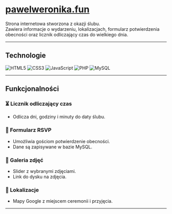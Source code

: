 # [pawelweronika.fun](https://pawelweronika.fun)

Strona internetowa stworzona z okazji ślubu.  
Zawiera informacje o wydarzeniu, lokalizacjach, formularz potwierdzenia obecności oraz licznik odliczający czas do wielkiego dnia.

---

## Technologie

![HTML5](https://img.shields.io/badge/HTML5-E34F26?style=for-the-badge&logo=html5&logoColor=white)
![CSS3](https://img.shields.io/badge/CSS3-1572B6?style=for-the-badge&logo=css3&logoColor=white)
![JavaScript](https://img.shields.io/badge/JavaScript-F7DF1E?style=for-the-badge&logo=javascript&logoColor=black)
![PHP](https://img.shields.io/badge/PHP-777BB4?style=for-the-badge&logo=php&logoColor=white)
![MySQL](https://img.shields.io/badge/MySQL-4479A1?style=for-the-badge&logo=mysql&logoColor=white)

---

## Funkcjonalności

### ⏳ Licznik odliczający czas
- Odlicza dni, godziny i minuty do daty ślubu.

### 📩 Formularz RSVP
- Umożliwia gościom potwierdzenie obecności.
- Dane są zapisywane w bazie MySQL.

### 📸 Galeria zdjęć
- Slider z wybranymi zdjęciami.
- Link do dysku na zdjęcia.

### 📍 Lokalizacje
- Mapy Google z miejscem ceremonii i przyjęcia.

---
